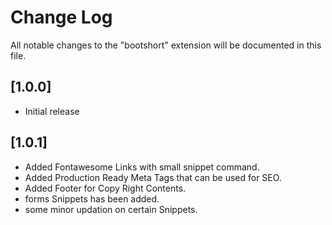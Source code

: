 # Change Log

All notable changes to the "bootshort" extension will be documented in this file.

## [1.0.0]

-   Initial release

## [1.0.1]

-   Added Fontawesome Links with small snippet command.
-   Added Production Ready Meta Tags that can be used for SEO.
-   Added Footer for Copy Right Contents.
-   forms Snippets has been added.
-   some minor updation on certain Snippets.
